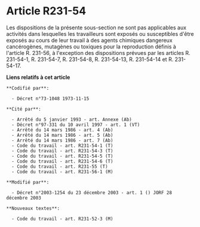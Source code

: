 # Article R231-54

Les dispositions de la présente sous-section ne sont pas applicables aux activités dans lesquelles les travailleurs sont
exposés ou susceptibles d'être exposés au cours de leur travail à des agents chimiques dangereux cancérogènes, mutagènes ou
toxiques pour la reproduction définis à l'article R. 231-56, à l'exception des dispositions prévues par les articles R.
231-54-1, R. 231-54-7, R. 231-54-8, R. 231-54-13, R. 231-54-14 et R. 231-54-17.

**Liens relatifs à cet article**

	**Codifié par**:

	  - Décret n°73-1048 1973-11-15

	**Cité par**:

	  - Arrêté du 5 janvier 1993 - art. Annexe (Ab)
	  - Décret n°97-331 du 10 avril 1997 - art. 1 (VT)
	  - Arrêté du 14 mars 1986 - art. 4 (Ab)
	  - Arrêté du 14 mars 1986 - art. 5 (Ab)
	  - Arrêté du 14 mars 1986 - art. 7 (Ab)
	  - Code du travail - art. R231-54-1 (T)
	  - Code du travail - art. R231-54-3 (T)
	  - Code du travail - art. R231-54-5 (T)
	  - Code du travail - art. R231-54-6 (T)
	  - Code du travail - art. R231-55 (T)
	  - Code du travail - art. R231-56-1 (M)

	**Modifié par**:

	  - Décret n°2003-1254 du 23 décembre 2003 - art. 1 () JORF 28 décembre 2003

	**Nouveaux textes**:

	  - Code du travail - art. R231-52-3 (M)
